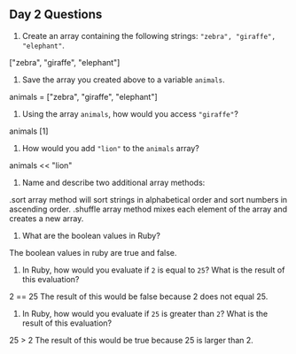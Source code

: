 ## Day 2 Questions

1. Create an array containing the following strings: `"zebra", "giraffe", "elephant"`.

["zebra", "giraffe", "elephant"]

1. Save the array you created above to a variable `animals`.

animals = ["zebra", "giraffe", "elephant"]

1. Using the array `animals`, how would you access `"giraffe"`?

animals [1]

1. How would you add `"lion"` to the `animals` array?

animals << "lion"

1. Name and describe two additional array methods:

.sort array method will sort strings in alphabetical order and sort numbers in ascending order.
.shuffle array method mixes each element of the array and creates a new array.

1. What are the boolean values in Ruby?

The boolean values in ruby are true and false.

1. In Ruby, how would you evaluate if `2` is equal to `25`? What is the result of this evaluation?

2 == 25
The result of this would be false because 2 does not equal 25.

1. In Ruby, how would you evaluate if `25` is greater than `2`? What is the result of this evaluation?

25 > 2
The result of this would be true because 25 is larger than 2.

